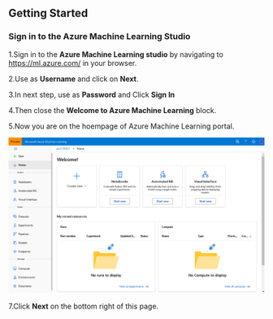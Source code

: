 ## **Getting Started**

### **Sign in to the Azure Machine Learning Studio**

1.Sign in to the **Azure Machine Learning studio** by navigating to https://ml.azure.com/ in your browser.

2.Use **<inject key="AzureAdUserEmail"></inject>** as **Username** and click on **Next**. 

3.In next step, use **<inject key="AzureAdUserPassword"></inject>** as **Password**  and Click **Sign In**

4.Then close the **Welcome to Azure Machine Learning** block.

5.Now you are on the hoempage of Azure Machine Learning portal.

 ![](Images/aml2.png)

7.Click **Next** on the bottom right of this page.

 
